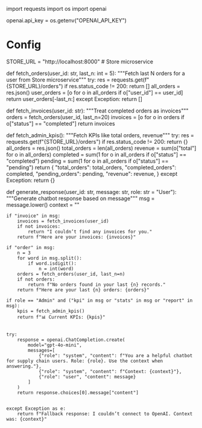 import requests
import os
import openai

openai.api_key = os.getenv("OPENAI_API_KEY")

# Config
STORE_URL = "http://localhost:8000"   # Store microservice


def fetch_orders(user_id: str, last_n: int = 5):
    """Fetch last N orders for a user from Store microservice"""
    try:
        res = requests.get(f"{STORE_URL}/orders")
        if res.status_code != 200:
            return []
        all_orders = res.json()
        user_orders = [o for o in all_orders if o["user_id"] == user_id]
        return user_orders[-last_n:]
    except Exception:
        return []


def fetch_invoices(user_id: str):
    """Treat completed orders as invoices"""
    orders = fetch_orders(user_id, last_n=20)
    invoices = [o for o in orders if o["status"] == "completed"]
    return invoices


def fetch_admin_kpis():
    """Fetch KPIs like total orders, revenue"""
    try:
        res = requests.get(f"{STORE_URL}/orders")
        if res.status_code != 200:
            return {}
        all_orders = res.json()
        total_orders = len(all_orders)
        revenue = sum(o["total"] for o in all_orders)
        completed = sum(1 for o in all_orders if o["status"] == "completed")
        pending = sum(1 for o in all_orders if o["status"] == "pending")
        return {
            "total_orders": total_orders,
            "completed_orders": completed,
            "pending_orders": pending,
            "revenue": revenue,
        }
    except Exception:
        return {}


def generate_response(user_id: str, message: str, role: str = "User"):
    """Generate chatbot response based on message"""
    msg = message.lower()
    context = ""

    if "invoice" in msg:
        invoices = fetch_invoices(user_id)
        if not invoices:
            return "I couldn’t find any invoices for you."
        return f"Here are your invoices: {invoices}"

    if "order" in msg:
        n = 3
        for word in msg.split():
            if word.isdigit():
                n = int(word)
        orders = fetch_orders(user_id, last_n=n)
        if not orders:
            return f"No orders found in your last {n} records."
        return f"Here are your last {n} orders: {orders}"

    if role == "Admin" and ("kpi" in msg or "stats" in msg or "report" in msg):
        kpis = fetch_admin_kpis()
        return f"📊 Current KPIs: {kpis}"


    try:
        response = openai.ChatCompletion.create(
            model="gpt-4o-mini",
            messages=[
                {"role": "system", "content": f"You are a helpful chatbot for supply chain users. Role: {role}. Use the context when answering."},
                {"role": "system", "content": f"Context: {context}"},
                {"role": "user", "content": message}
            ]
        )
        return response.choices[0].message["content"]


    except Exception as e:
        return f"Fallback response: I couldn’t connect to OpenAI. Context was: {context}"

